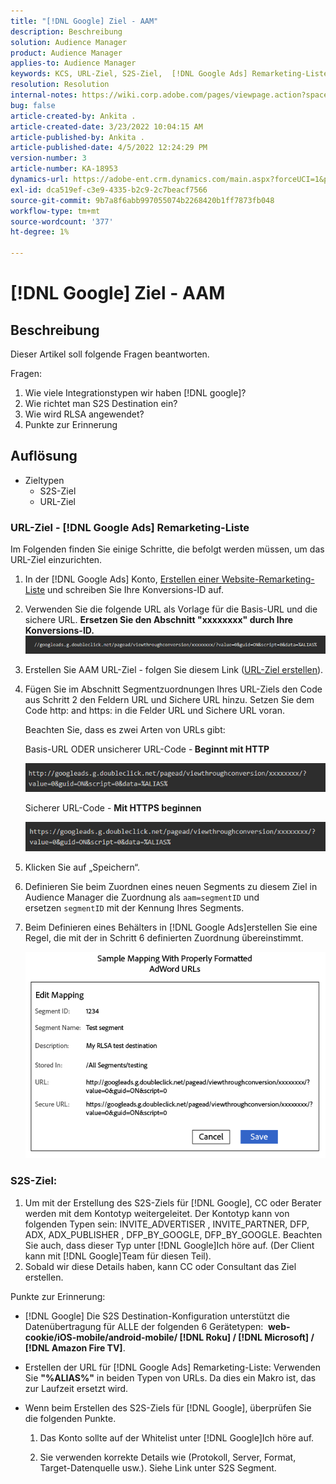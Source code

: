 ```yaml
---
title: "[!DNL Google] Ziel - AAM"
description: Beschreibung
solution: Audience Manager
product: Audience Manager
applies-to: Audience Manager
keywords: KCS, URL-Ziel, S2S-Ziel,  [!DNL Google Ads] Remarketing-Liste
resolution: Resolution
internal-notes: https://wiki.corp.adobe.com/pages/viewpage.action?spaceKey=MCPI&title=Google+-+AAM+Destination
bug: false
article-created-by: Ankita .
article-created-date: 3/23/2022 10:04:15 AM
article-published-by: Ankita .
article-published-date: 4/5/2022 12:24:29 PM
version-number: 3
article-number: KA-18953
dynamics-url: https://adobe-ent.crm.dynamics.com/main.aspx?forceUCI=1&pagetype=entityrecord&etn=knowledgearticle&id=70af1f97-90aa-ec11-983f-000d3a349120
exl-id: dca519ef-c3e9-4335-b2c9-2c7beacf7566
source-git-commit: 9b7a8f6abb997055074b2268420b1ff7873fb048
workflow-type: tm+mt
source-wordcount: '377'
ht-degree: 1%

---
```


# [!DNL Google] Ziel - AAM

## Beschreibung

Dieser Artikel soll folgende Fragen beantworten.

Fragen:

1. Wie viele Integrationstypen wir haben [!DNL google]?
1. Wie richtet man S2S Destination ein?
1. Wie wird RLSA angewendet?
1. Punkte zur Erinnerung

## Auflösung

- Zieltypen
   - S2S-Ziel
   - URL-Ziel

### URL-Ziel - [!DNL Google Ads] Remarketing-Liste

Im Folgenden finden Sie einige Schritte, die befolgt werden müssen, um das URL-Ziel einzurichten.

1. In der [!DNL Google Ads] Konto, [Erstellen einer Website-Remarketing-Liste](https://support.google.com/adwords/answer/2454064?hl=en) und schreiben Sie Ihre Konversions-ID auf.

1. Verwenden Sie die folgende URL als Vorlage für die Basis-URL und die sichere URL. <b>Ersetzen Sie den Abschnitt &quot;xxxxxxxx&quot; durch Ihre Konversions-ID.</b>![](assets/d548e9c4-67aa-ec11-983f-000d3a349120.png)

1. Erstellen Sie AAM URL-Ziel - folgen Sie diesem Link ([URL-Ziel erstellen](https://experienceleague.adobe.com/docs/audience-manager/user-guide/features/destinations/custom-destinations/create-url-destination.html?lang=en)).

1. Fügen Sie im Abschnitt Segmentzuordnungen Ihres URL-Ziels den Code aus Schritt 2 den Feldern URL und Sichere URL hinzu. Setzen Sie dem Code http: and https: in die Felder URL und Sichere URL voran.

   Beachten Sie, dass es zwei Arten von URLs gibt:

   Basis-URL ODER unsicherer URL-Code -<b> Beginnt mit HTTP</b>

   ![](assets/d73cf7d9-69aa-ec11-983f-000d3a349523.png)

   Sicherer URL-Code - <b>Mit HTTPS beginnen</b>

   ![](assets/141662e3-69aa-ec11-983f-000d3a349523.png)

1. Klicken Sie auf „Speichern“.

1. Definieren Sie beim Zuordnen eines neuen Segments zu diesem Ziel in Audience Manager die Zuordnung als `aam=segmentID` und ersetzen `segmentID` mit der Kennung Ihres Segments.

1. Beim Definieren eines Behälters in [!DNL Google Ads]erstellen Sie eine Regel, die mit der in Schritt 6 definierten Zuordnung übereinstimmt.

   ![](assets/64abac91-6aaa-ec11-983f-000d3a349523.png)

### S2S-Ziel:

1. Um mit der Erstellung des S2S-Ziels für [!DNL Google], CC oder Berater werden mit dem Kontotyp weitergeleitet. Der Kontotyp kann von folgenden Typen sein: INVITE_ADVERTISER , INVITE_PARTNER, DFP, ADX, ADX_PUBLISHER , DFP_BY_GOOGLE, DFP_BY_GOOGLE. Beachten Sie auch, dass dieser Typ unter [!DNL Google]Ich höre auf. (Der Client kann mit [!DNL Google]Team für diesen Teil).
1. Sobald wir diese Details haben, kann CC oder Consultant das Ziel erstellen.

Punkte zur Erinnerung:

- [!DNL Google] Die S2S Destination-Konfiguration unterstützt die Datenübertragung für ALLE der folgenden 6 Gerätetypen:  <b>web-cookie/iOS-mobile/android-mobile/ [!DNL Roku] / [!DNL Microsoft] / [!DNL Amazon Fire TV]</b>.

- Erstellen der URL für [!DNL Google Ads] Remarketing-Liste: Verwenden Sie <b>&quot;%ALIAS%&quot;</b> in beiden Typen von URLs. Da dies ein Makro ist, das zur Laufzeit ersetzt wird.

- Wenn beim Erstellen des S2S-Ziels für [!DNL Google], überprüfen Sie die folgenden Punkte.

   1. Das Konto sollte auf der Whitelist unter [!DNL Google]Ich höre auf.

   1. Sie verwenden korrekte Details wie (Protokoll, Server, Format, Target-Datenquelle usw.). Siehe Link unter S2S Segment.
